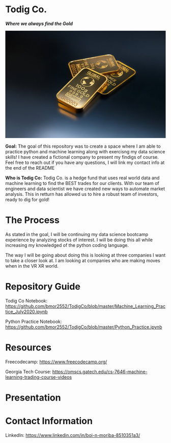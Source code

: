 # Todig Co.

***Where we always find the Gold***

![gold blocks](https://github.com/bmor2552/TodigCo/blob/master/thumbnail_large.jpg)

**Goal:** The goal of this repository was to create a space where I am able to practice python and machine learning along with exercisng my data science skills! I have created a  fictional company to present my findigs of course. Feel free to reach out if you have any questions, I will link my contact info at the end of the README

**Who is Todig Co:** Todig Co. is a hedge fund that uses real world data and machine learning to find the BEST trades for our clients. With our team of engineers and data scientist we have created new ways to automate market analysis. This in retturn has allowed us to hire a robust team of investors, ready to dig for gold! 

# The Process
As stated in the goal, I will be continuing my data science bootcamp experience by analyzing stocks of interest. I will be doing this all while increasing my knowledged of the python coding language. 

The way I will be going about doing this is looking at three companies I want to take a closer look at. I am looking at companies who are making moves when in the VR XR world. 


# Repository Guide
Todig Co Notebook: https://github.com/bmor2552/TodigCo/blob/master/Machine_Learning_Practice_July2020.ipynb

Python Practice Notebook: https://github.com/bmor2552/TodigCo/blob/master/Python_Practice.ipynb

# Resources
Freecodecamp: https://www.freecodecamp.org/

Georgia Tech Course: https://omscs.gatech.edu/cs-7646-machine-learning-trading-course-videos

# Presentation

# Contact Information
LinkedIn: https://www.linkedin.com/in/boi-n-moriba-8510351a3/

